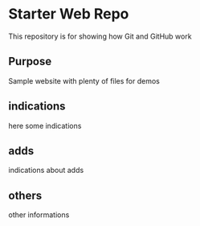 # Starter Web Repo

This repository is for showing how Git and GitHub work

## Purpose

Sample website with plenty of files for demos

## indications

here some indications 

## adds

indications about adds

## others 

other informations